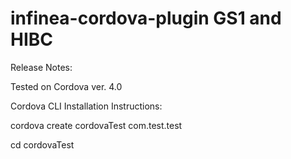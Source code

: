 infinea-cordova-plugin GS1 and HIBC
========================

Release Notes:

Tested on Cordova ver. 4.0

Cordova CLI Installation Instructions:

cordova create cordovaTest com.test.test

cd cordovaTest


